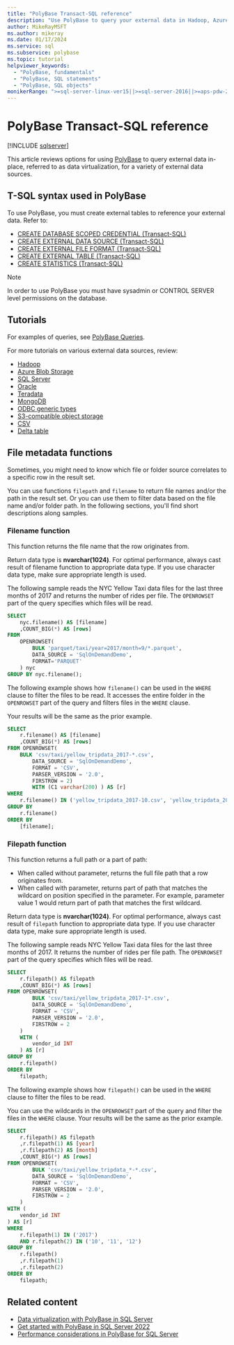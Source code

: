 ```yaml
---
title: "PolyBase Transact-SQL reference"
description: "Use PolyBase to query your external data in Hadoop, Azure Blob Storage, Azure Data Lake Store, SQL Server, Oracle, Teradata, MongoDB, or CSV files."
author: MikeRayMSFT
ms.author: mikeray
ms.date: 01/17/2024
ms.service: sql
ms.subservice: polybase
ms.topic: tutorial
helpviewer_keywords:
  - "PolyBase, fundamentals"
  - "PolyBase, SQL statements"
  - "PolyBase, SQL objects"
monikerRange: ">=sql-server-linux-ver15||>=sql-server-2016||>=aps-pdw-2016||=azure-sqldw-latest"
---
```

# PolyBase Transact-SQL reference

[!INCLUDE [sqlserver](../../includes/applies-to-version/sqlserver.md)]

This article reviews options for using [PolyBase](polybase-guide.md) to query external data in-place, referred to as data virtualization, for a variety of external data sources. 

## T-SQL syntax used in PolyBase

To use PolyBase, you must create external tables to reference your external data. Refer to:
  
 - [CREATE DATABASE SCOPED CREDENTIAL (Transact-SQL)](../../t-sql/statements/create-database-scoped-credential-transact-sql.md) 
 - [CREATE EXTERNAL DATA SOURCE (Transact-SQL)](../../t-sql/statements/create-external-data-source-transact-sql.md)  
 - [CREATE EXTERNAL FILE FORMAT (Transact-SQL)](../../t-sql/statements/create-external-file-format-transact-sql.md)  
 - [CREATE EXTERNAL TABLE (Transact-SQL)](../../t-sql/statements/create-external-table-transact-sql.md)  
 - [CREATE STATISTICS (Transact-SQL)](../../t-sql/statements/create-statistics-transact-sql.md)  

> [!NOTE]
> In order to use PolyBase you must have sysadmin or CONTROL SERVER level permissions on the database.

## Tutorials

For examples of queries, see [PolyBase Queries](../../relational-databases/polybase/polybase-queries.md).  

For more tutorials on various external data sources, review:

- [Hadoop](polybase-configure-hadoop.md)
- [Azure Blob Storage](polybase-configure-azure-blob-storage.md)
- [SQL Server](polybase-configure-sql-server.md)
- [Oracle](polybase-configure-oracle.md)
- [Teradata](polybase-configure-teradata.md)
- [MongoDB](polybase-configure-mongodb.md)
- [ODBC generic types](polybase-configure-odbc-generic.md)
- [S3-compatible object storage](polybase-configure-s3-compatible.md)
- [CSV](virtualize-csv.md)
- [Delta table](virtualize-delta.md)

## File metadata functions

Sometimes, you might need to know which file or folder source correlates to a specific row in the result set.

You can use functions `filepath` and `filename` to return file names and/or the path in the result set. Or you can use them to filter data based on the file name and/or folder path. In the following sections, you'll find short descriptions along samples.

### Filename function

This function returns the file name that the row originates from.

Return data type is **nvarchar(1024)**. For optimal performance, always cast result of filename function to appropriate data type. If you use character data type, make sure appropriate length is used.

The following sample reads the NYC Yellow Taxi data files for the last three months of 2017 and returns the number of rides per file. The `OPENROWSET` part of the query specifies which files will be read.

```sql
SELECT
    nyc.filename() AS [filename]
    ,COUNT_BIG(*) AS [rows]
FROM  
    OPENROWSET(
        BULK 'parquet/taxi/year=2017/month=9/*.parquet',
        DATA_SOURCE = 'SqlOnDemandDemo',
        FORMAT='PARQUET'
    ) nyc
GROUP BY nyc.filename();
```

The following example shows how `filename()` can be used in the `WHERE` clause to filter the files to be read. It accesses the entire folder in the `OPENROWSET` part of the query and filters files in the `WHERE` clause.

Your results will be the same as the prior example.

```sql
SELECT
    r.filename() AS [filename]
    ,COUNT_BIG(*) AS [rows]
FROM OPENROWSET(
    BULK 'csv/taxi/yellow_tripdata_2017-*.csv',
        DATA_SOURCE = 'SqlOnDemandDemo',
        FORMAT = 'CSV',
        PARSER_VERSION = '2.0',
        FIRSTROW = 2) 
        WITH (C1 varchar(200) ) AS [r]
WHERE
    r.filename() IN ('yellow_tripdata_2017-10.csv', 'yellow_tripdata_2017-11.csv', 'yellow_tripdata_2017-12.csv')
GROUP BY
    r.filename()
ORDER BY
    [filename];
```

### Filepath function

This function returns a full path or a part of path:

- When called without parameter, returns the full file path that a row originates from.
- When called with parameter, returns part of path that matches the wildcard on position specified in the parameter. For example, parameter value 1 would return part of path that matches the first wildcard.

Return data type is **nvarchar(1024)**. For optimal performance, always cast result of `filepath` function to appropriate data type. If you use character data type, make sure appropriate length is used.

The following sample reads NYC Yellow Taxi data files for the last three months of 2017. It returns the number of rides per file path. The `OPENROWSET` part of the query specifies which files will be read.

```sql
SELECT
    r.filepath() AS filepath
    ,COUNT_BIG(*) AS [rows]
FROM OPENROWSET(
        BULK 'csv/taxi/yellow_tripdata_2017-1*.csv',
        DATA_SOURCE = 'SqlOnDemandDemo',
        FORMAT = 'CSV',
        PARSER_VERSION = '2.0',
        FIRSTROW = 2
    )
    WITH (
        vendor_id INT
    ) AS [r]
GROUP BY
    r.filepath()
ORDER BY
    filepath;
```

The following example shows how `filepath()` can be used in the `WHERE` clause to filter the files to be read.

You can use the wildcards in the `OPENROWSET` part of the query and filter the files in the `WHERE` clause. Your results will be the same as the prior example.

```sql
SELECT
    r.filepath() AS filepath
    ,r.filepath(1) AS [year]
    ,r.filepath(2) AS [month]
    ,COUNT_BIG(*) AS [rows]
FROM OPENROWSET(
        BULK 'csv/taxi/yellow_tripdata_*-*.csv',
        DATA_SOURCE = 'SqlOnDemandDemo',
        FORMAT = 'CSV',
        PARSER_VERSION = '2.0',        
        FIRSTROW = 2
    )
WITH (
    vendor_id INT
) AS [r]
WHERE
    r.filepath(1) IN ('2017')
    AND r.filepath(2) IN ('10', '11', '12')
GROUP BY
    r.filepath()
    ,r.filepath(1)
    ,r.filepath(2)
ORDER BY
    filepath;
```

## Related content

- [Data virtualization with PolyBase in SQL Server](polybase-guide.md)
- [Get started with PolyBase in SQL Server 2022](polybase-get-started.md)
- [Performance considerations in PolyBase for SQL Server](polybase-performance.md)
